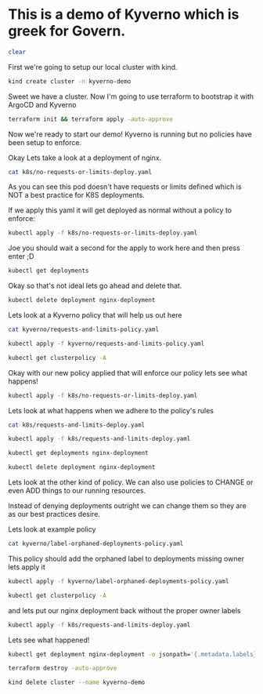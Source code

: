 # This is a demo of Kyverno which is greek for Govern. 
```bash
clear
```
<!-- @SHOW -->
First we're going to setup our local cluster with kind. 

```bash
kind create cluster -n kyverno-demo
```
<!-- @nowaitbefore -->
Sweet we have a cluster. Now I'm going to use terraform to bootstrap it with ArgoCD and Kyverno
<!-- @noshow -->
```bash
terraform init && terraform apply -auto-approve
```
<!-- @SHOW -->
<!-- @wait_clear -->
Now we're ready to start our demo!
Kyverno is running but no policies have been setup to enforce. 

Okay Lets take a look at a deployment of nginx. 

```bash
cat k8s/no-requests-or-limits-deploy.yaml
```

As you can see this pod doesn't have requests or limits defined
which is NOT a best practice for K8S deployments. 

If we apply this yaml it will get deployed as normal without a policy to enforce:

```bash
kubectl apply -f k8s/no-requests-or-limits-deploy.yaml
```

Joe you should wait a  second for the apply to work here and then press enter ;D 

```bash
kubectl get deployments
```

Okay so that's not ideal lets go ahead and delete that. 

```bash
kubectl delete deployment nginx-deployment
```

Lets look at a Kyverno policy that will help us out here

```bash
cat kyverno/requests-and-limits-policy.yaml
```

```bash
kubectl apply -f kyverno/requests-and-limits-policy.yaml
```

```bash
kubectl get clusterpolicy -A
```

Okay with our new policy applied that will enforce our policy lets see what happens!

```bash
kubectl apply -f k8s/no-requests-or-limits-deploy.yaml
```

Lets look at what happens when we adhere to the policy's rules

```bash
cat k8s/requests-and-limits-deploy.yaml
```

```bash
kubectl apply -f k8s/requests-and-limits-deploy.yaml
```

```bash
kubectl get deployments nginx-deployment
```

<!-- @NOSHOW -->
```bash
kubectl delete deployment nginx-deployment
```

<!-- @SHOW -->

Lets look at the other kind of policy. We can also use policies to CHANGE or even ADD things to our running resources. 

Instead of denying deployments outright we can change them so they are 
as our best practices desire. 

Lets look at example policy

```bash
cat kyverno/label-orphaned-deployments-policy.yaml
```

This policy should add the orphaned label to deployments missing owner lets apply it

```bash
kubectl apply -f kyverno/label-orphaned-deployments-policy.yaml
```
```bash
kubectl get clusterpolicy -A
```
and lets put our nginx deployment back without the proper owner labels

```bash
kubectl apply -f k8s/requests-and-limits-deploy.yaml
```

Lets see what happened!

```bash
kubectl get deployment nginx-deployment -o jsonpath='{.metadata.labels}'
```
<!-- @wait -->
<!-- @HIDE -->

```bash
terraform destroy -auto-approve
```
<!-- @nowaitbefore -->
```bash
kind delete cluster --name kyverno-demo
```